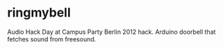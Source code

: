 ringmybell
==========

Audio Hack Day at Campus Party Berlin 2012 hack.  Arduino doorbell that fetches sound from freesound.